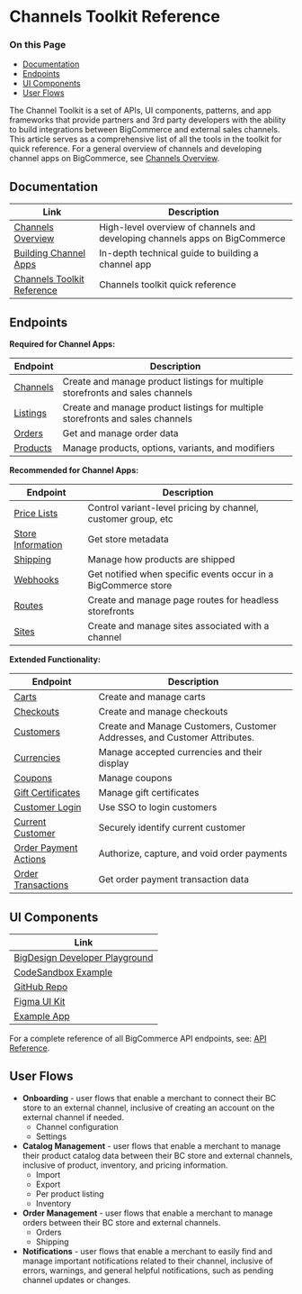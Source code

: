 # Channels Toolkit Reference

<div class="otp" id="no-index">

### On this Page
- [Documentation](#documentation)
- [Endpoints](#endpoints)
- [UI Components](#ui-components)
- [User Flows](#user-flows)

</div>

The Channel Toolkit is a set of APIs, UI components, patterns, and app frameworks that provide partners and 3rd party developers with the ability to build integrations between BigCommerce and external sales channels. This article serves as a comprehensive list of all the tools in the toolkit for quick reference. For a general overview of channels and developing channel apps on BigCommerce, see [Channels Overview](https://developer.bigcommerce.com/api-docs/channels/overview).

## Documentation

| Link | Description |
|-|-|
|[Channels Overview](https://developer.bigcommerce.com/api-docs/channels/channels-overview)|High-level overview of channels and developing channels apps on BigCommerce|
|[Building Channel Apps](https://developer.bigcommerce.com/api-docs/channels/building-channel-apps)|In-depth technical guide to building a channel app|
|[Channels Toolkit Reference](https://developer.bigcommerce.com/api-docs/channels-toolkit-reference)|Channels toolkit quick reference|

## Endpoints

**Required for Channel Apps:**

| Endpoint | Description |
|-|-|
|[Channels](https://developer.bigcommerce.com/api-reference/cart-checkout/channels-listings-api)|Create and manage product listings for multiple storefronts and sales channels|
|[Listings](https://developer.bigcommerce.com/api-reference/cart-checkout/channels-listings-api)|Create and manage product listings for multiple storefronts and sales channels|
|[Orders](https://developer.bigcommerce.com/api-reference/store-management/orders)|Get and manage order data|
|[Products](https://developer.bigcommerce.com/api-reference/catalog/catalog-api)|Manage products, options, variants, and modifiers|

**Recommended for Channel Apps:**

| Endpoint | Description |
|-|-|
|[Price Lists](https://developer.bigcommerce.com/api-reference/store-management/price-lists)|Control variant-level pricing by channel, customer group, etc|
|[Store Information](https://developer.bigcommerce.com/api-reference/store-management/store-information-api)|Get store metadata|
|[Shipping](https://developer.bigcommerce.com/api-reference/store-management/shipping-api)|Manage how products are shipped|
|[Webhooks](https://developer.bigcommerce.com/api-reference/webhooks)|Get notified when specific events occur in a BigCommerce store|
|[Routes](https://developer.bigcommerce.com/api-reference/cart-checkout/sites-routes-api)|Create and manage page routes for headless storefronts|
|[Sites](https://developer.bigcommerce.com/api-reference/cart-checkout/sites-routes-api)|Create and manage sites associated with a channel|

**Extended Functionality:**

| Endpoint | Description |
|-|-|
|[Carts](https://developer.bigcommerce.com/api-reference/cart-checkout/server-server-cart-api)|Create and manage carts|
|[Checkouts](https://developer.bigcommerce.com/api-reference/cart-checkout/server-server-checkout-api)|Create and manage checkouts|
|[Customers](https://developer.bigcommerce.com/api-reference/store-management/customers-v3)|Create and Manage Customers, Customer Addresses, and Customer Attributes.|
|[Currencies](https://developer.bigcommerce.com/api-reference/store-management/currency-api)|Manage accepted currencies and their display|
|[Coupons](https://developer.bigcommerce.com/api-reference/store-management/marketing)|Manage coupons|
|[Gift Certificates](https://developer.bigcommerce.com/api-reference/store-management/marketing)|Manage gift certificates|
|[Customer Login](https://developer.bigcommerce.com/api-docs/customers/customer-login-api)|Use SSO to login customers|
|[Current Customer](https://developer.bigcommerce.com/api-docs/customers/current-customer-api)|Securely identify current customer|
|[Order Payment Actions](https://developer.bigcommerce.com/api-reference/orders/orders-transactions-api)|Authorize, capture, and void order payments|
|[Order Transactions](https://developer.bigcommerce.com/api-reference/orders/orders-transactions-api)|Get order payment transaction data|

## UI Components

| Link |
|-|
|[BigDesign Developer Playground](https://developer.bigcommerce.com/big-design/)|
|[CodeSandbox Example](https://codesandbox.io/s/github/bigcommerce/big-design/tree/%40bigcommerce/examples%400.6.0/packages/examples)|
|[GitHub Repo](https://github.com/bigcommerce/big-design)|
|[Figma UI Kit](https://www.figma.com/file/jTVuUkiZ1j3rux8WHG4IKK/BigDesign-UI-Kit?node-id=0%3A1)|
|[Example App](https://github.com/bigcommerce/channels-app/)|

For a complete reference of all BigCommerce API endpoints, see: [API Reference](https://developer.bigcommerce.com/api-reference).

## User Flows
* **Onboarding** - user flows that enable a merchant to connect their BC store to an external channel, inclusive of creating an account on the external channel if needed.
  * Channel configuration
  * Settings
* **Catalog Management** - user flows that enable a merchant to manage their product catalog data between their BC store and external channels, inclusive of product, inventory, and pricing information.
  * Import
  * Export
  * Per product listing
  * Inventory
* **Order Management** - user flows that enable a merchant to manage orders between their BC store and external channels.
  * Orders
  * Shipping
* **Notifications** - user flows that enable a merchant to easily find and manage important notifications related to their channel, inclusive of errors, warnings, and general helpful notifications, such as pending channel updates or changes.

<!--stackedit_data:
eyJoaXN0b3J5IjpbLTIwODg3NDY2MTIsNzMwOTk4MTE2XX0=
-->
